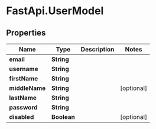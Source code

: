 # FastApi.UserModel

## Properties

Name | Type | Description | Notes
------------ | ------------- | ------------- | -------------
**email** | **String** |  | 
**username** | **String** |  | 
**firstName** | **String** |  | 
**middleName** | **String** |  | [optional] 
**lastName** | **String** |  | 
**password** | **String** |  | 
**disabled** | **Boolean** |  | [optional] 


